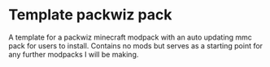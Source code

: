 # Template packwiz pack
A template for a packwiz minecraft modpack with an auto updating mmc pack for users to install. Contains no mods but serves as a starting point for any further modpacks I will be making.